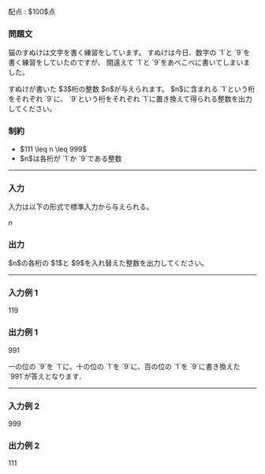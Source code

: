 
<div>

<span>

<span>

<p>
配点 : $100$点
</p>

<div>

<section>

### **問題文**

<p>
猫のすぬけは文字を書く練習をしています。
すぬけは今日、数字の `1`と `9`を書く練習をしていたのですが、
間違えて  `1`と `9`をあべこべに書いてしまいました。
</p>

<p>
すぬけが書いた $3$桁の整数 $n$が与えられます。
$n$に含まれる `1`という桁をそれぞれ `9`に、
`9`という桁をそれぞれ `1`に置き換えて得られる整数を出力してください。
</p>

</section>

</div>

<div>

<section>

### **制約**

<ul>

<li>
$111 \leq n \leq 999$
</li>

<li>
$n$は各桁が `1`か `9`である整数
</li>

</ul>

</section>

</div>

---

<div>

<div>

<section>

### **入力**

<p>
入力は以下の形式で標準入力から与えられる。
</p>

<div>

$n$
</div>

</section>

</div>

<div>

<section>

### **出力**

<p>
$n$の各桁の $1$と $9$を入れ替えた整数を出力してください。
</p>

</section>

</div>

</div>

---

<div>

<section>

### **入力例 1**

<div>

119

</div>

</section>

</div>

<div>

<section>

### **出力例 1**

<div>

991

</div>

<p>
一の位の `9`を `1`に、十の位の `1`を `9`に、百の位の `1`を `9`に書き換えた
 `991`が答えとなります．
</p>

</section>

</div>

---

<div>

<section>

### **入力例 2**

<div>

999

</div>

</section>

</div>

<div>

<section>

### **出力例 2**

<div>

111

</div>

</section>

</div>

</span>

</span>

</div>
